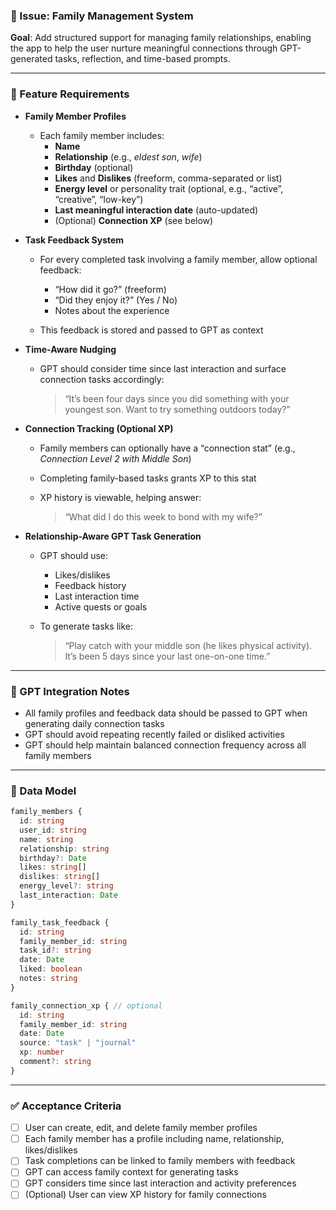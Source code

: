 ### 📌 Issue: Family Management System

**Goal**: Add structured support for managing family relationships, enabling the app to help the user nurture meaningful connections through GPT-generated tasks, reflection, and time-based prompts.

---

### 🧩 Feature Requirements

- **Family Member Profiles**
  - Each family member includes:
    - **Name**
    - **Relationship** (e.g., _eldest son_, _wife_)
    - **Birthday** (optional)
    - **Likes** and **Dislikes** (freeform, comma-separated or list)
    - **Energy level** or personality trait (optional, e.g., “active”, “creative”, “low-key”)
    - **Last meaningful interaction date** (auto-updated)
    - (Optional) **Connection XP** (see below)

- **Task Feedback System**
  - For every completed task involving a family member, allow optional feedback:
    - “How did it go?” (freeform)
    - “Did they enjoy it?” (Yes / No)
    - Notes about the experience

  - This feedback is stored and passed to GPT as context

- **Time-Aware Nudging**
  - GPT should consider time since last interaction and surface connection tasks accordingly:

    > “It’s been four days since you did something with your youngest son. Want to try something outdoors today?”

- **Connection Tracking (Optional XP)**
  - Family members can optionally have a “connection stat” (e.g., _Connection Level 2 with Middle Son_)
  - Completing family-based tasks grants XP to this stat
  - XP history is viewable, helping answer:

    > “What did I do this week to bond with my wife?”

- **Relationship-Aware GPT Task Generation**
  - GPT should use:
    - Likes/dislikes
    - Feedback history
    - Last interaction time
    - Active quests or goals

  - To generate tasks like:

    > “Play catch with your middle son (he likes physical activity). It’s been 5 days since your last one-on-one time.”

---

### 🧠 GPT Integration Notes

- All family profiles and feedback data should be passed to GPT when generating daily connection tasks
- GPT should avoid repeating recently failed or disliked activities
- GPT should help maintain balanced connection frequency across all family members

---

### 🧾 Data Model

```ts
family_members {
  id: string
  user_id: string
  name: string
  relationship: string
  birthday?: Date
  likes: string[]
  dislikes: string[]
  energy_level?: string
  last_interaction: Date
}

family_task_feedback {
  id: string
  family_member_id: string
  task_id?: string
  date: Date
  liked: boolean
  notes: string
}

family_connection_xp { // optional
  id: string
  family_member_id: string
  date: Date
  source: "task" | "journal"
  xp: number
  comment?: string
}
```

---

### ✅ Acceptance Criteria

- [ ] User can create, edit, and delete family member profiles
- [ ] Each family member has a profile including name, relationship, likes/dislikes
- [ ] Task completions can be linked to family members with feedback
- [ ] GPT can access family context for generating tasks
- [ ] GPT considers time since last interaction and activity preferences
- [ ] (Optional) User can view XP history for family connections
